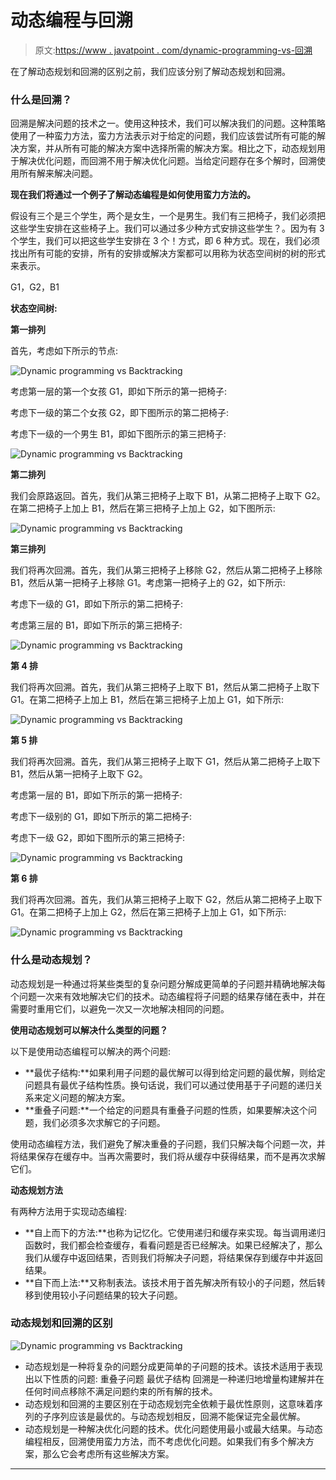 # 动态编程与回溯

> 原文:[https://www . javatpoint . com/dynamic-programming-vs-回溯](https://www.javatpoint.com/dynamic-programming-vs-backtracking)

在了解动态规划和回溯的区别之前，我们应该分别了解动态规划和回溯。

### 什么是回溯？

回溯是解决问题的技术之一。使用这种技术，我们可以解决我们的问题。这种策略使用了一种蛮力方法，蛮力方法表示对于给定的问题，我们应该尝试所有可能的解决方案，并从所有可能的解决方案中选择所需的解决方案。相比之下，动态规划用于解决优化问题，而回溯不用于解决优化问题。当给定问题存在多个解时，回溯使用所有解来解决问题。

**现在我们将通过一个例子了解动态编程是如何使用蛮力方法的。**

假设有三个是三个学生，两个是女生，一个是男生。我们有三把椅子，我们必须把这些学生安排在这些椅子上。我们可以通过多少种方式安排这些学生？。因为有 3 个学生，我们可以把这些学生安排在 3 个！方式，即 6 种方式。现在，我们必须找出所有可能的安排，所有的安排或解决方案都可以用称为状态空间树的树的形式来表示。

G1，G2，B1

**状态空间树:**

**第一排列**

首先，考虑如下所示的节点:

![Dynamic programming vs Backtracking](../Images/93edc275cb58e10759d4610a7c28849b.png)

考虑第一层的第一个女孩 G1，即如下所示的第一把椅子:

考虑下一级的第二个女孩 G2，即下图所示的第二把椅子:

考虑下一级的一个男生 B1，即如下图所示的第三把椅子:

![Dynamic programming vs Backtracking](../Images/c27f52a2110bd98d258270ec797a45b3.png)

**第二排列**

我们会原路返回。首先，我们从第三把椅子上取下 B1，从第二把椅子上取下 G2。在第二把椅子上加上 B1，然后在第三把椅子上加上 G2，如下图所示:

![Dynamic programming vs Backtracking](../Images/90cebbe2ade29647af58242ad4a2a11e.png)

**第三排列**

我们将再次回溯。首先，我们从第三把椅子上移除 G2，然后从第二把椅子上移除 B1，然后从第一把椅子上移除 G1。考虑第一把椅子上的 G2，如下所示:

考虑下一级的 G1，即如下所示的第二把椅子:

考虑第三层的 B1，即如下所示的第三把椅子:

![Dynamic programming vs Backtracking](../Images/48b3fb09a9e30e9285da2504728e9e75.png)

**第 4 排**

我们将再次回溯。首先，我们从第三把椅子上取下 B1，然后从第二把椅子上取下 G1。在第二把椅子上加上 B1，然后在第三把椅子上加上 G1，如下所示:

![Dynamic programming vs Backtracking](../Images/15d57898c7c1071c7786732162139738.png)

**第 5 排**

我们将再次回溯。首先，我们从第三把椅子上取下 G1，然后从第二把椅子上取下 B1，然后从第一把椅子上取下 G2。

考虑第一层的 B1，即如下所示的第一把椅子:

考虑下一级别的 G1，即如下所示的第二把椅子:

考虑下一级 G2，即如下图所示的第三把椅子:

![Dynamic programming vs Backtracking](../Images/d5fa5ac6c7c0a75f6bad77a70fd65ab1.png)

**第 6 排**

我们将再次回溯。首先，我们从第三把椅子上取下 G2，然后从第二把椅子上取下 G1。在第二把椅子上加上 G2，然后在第三把椅子上加上 G1，如下所示:

![Dynamic programming vs Backtracking](../Images/a8048f45d317449f1d43fab69c5745d3.png)

### 什么是动态规划？

动态规划是一种通过将某些类型的复杂问题分解成更简单的子问题并精确地解决每个问题一次来有效地解决它们的技术。动态编程将子问题的结果存储在表中，并在需要时重用它们，以避免一次又一次地解决相同的问题。

**使用动态规划可以解决什么类型的问题？**

以下是使用动态编程可以解决的两个问题:

*   **最优子结构:**如果利用子问题的最优解可以得到给定问题的最优解，则给定问题具有最优子结构性质。换句话说，我们可以通过使用基于子问题的递归关系来定义问题的解决方案。
*   **重叠子问题:**一个给定的问题具有重叠子问题的性质，如果要解决这个问题，我们必须多次求解它的子问题。

使用动态编程方法，我们避免了解决重叠的子问题，我们只解决每个问题一次，并将结果保存在缓存中。当再次需要时，我们将从缓存中获得结果，而不是再次求解它们。

**动态规划方法**

有两种方法用于实现动态编程:

*   **自上而下的方法:**也称为记忆化。它使用递归和缓存来实现。每当调用递归函数时，我们都会检查缓存，看看问题是否已经解决。如果已经解决了，那么我们从缓存中返回结果，否则我们将解决子问题，将结果保存到缓存中并返回结果。
*   **自下而上法:**又称制表法。该技术用于首先解决所有较小的子问题，然后转移到使用较小子问题结果的较大子问题。

### 动态规划和回溯的区别

![Dynamic programming vs Backtracking](../Images/802e0d9590ad456c9bd3289a09a52fa9.png)

*   动态规划是一种将复杂的问题分成更简单的子问题的技术。该技术适用于表现出以下性质的问题:
    重叠子问题
    最优子结构
    回溯是一种递归地增量构建解并在任何时间点移除不满足问题约束的所有解的技术。
*   动态规划和回溯的主要区别在于动态规划完全依赖于最优性原则，这意味着序列的子序列应该是最优的。与动态规划相反，回溯不能保证完全最优解。
*   动态规划是一种解决优化问题的技术。优化问题使用最小或最大结果。与动态编程相反，回溯使用蛮力方法，而不考虑优化问题。如果我们有多个解决方案，那么它会考虑所有这些解决方案。

* * *